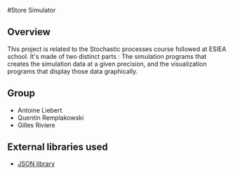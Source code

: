 #Store Simulator

## Overview
This project is related to the Stochastic processes course followed at ESIEA school.
It's made of two distinct parts : The simulation programs that creates the simulation data
at a given precision, and the visualization programs that display those data graphically.

## Group
+ Antoine Liebert
+ Quentin Remplakowski
+ Gilles Riviere

## External libraries used 
+ [JSON library](https://github.com/nlohmann/json)
